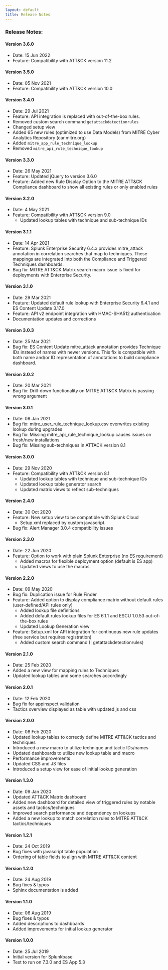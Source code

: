 ```yaml
---
layout: default
title: Release Notes
---
```

### Release Notes:
#### Version 3.6.0
- Date: 15 Jun 2022
- Feature: Compatibility with ATT&CK version 11.2

#### Version 3.5.0
- Date: 05 Nov 2021
- Feature: Compatibility with ATT&CK version 10.0

#### Version 3.4.0
- Date: 29 Jul 2021
- Feature: API integration is replaced with out-of-the-box rules.
 - Removed custom search command ```getattackdetectionrules```
 - Changed setup view
 - Added 65 new rules (optimized to use Data Models) from MITRE Cyber Analytics Repository (car.mitre.org)
 - Added ```mitre_app_rule_technique_lookup```
 - Removed ```mitre_api_rule_technique_lookup```

#### Version 3.3.0
- Date: 26 May 2021
- Feature: Updated jQuery to version 3.6.0
- Feature: Added new Rule Display Option to the MITRE ATT&CK Compliance dashboard to show all existing rules or only enabled rules

#### Version 3.2.0
- Date: 4 May 2021
- Feature: Compatibility with ATT&CK version 9.0
  - Updated lookup tables with technique and sub-technique IDs

#### Version 3.1.1
- Date: 14 Apr 2021
- Feature: Splunk Enterprise Security 6.4.x provides mitre_attack annotation in correlation searches that map to techniques. These mappings are integrated into both the Compliance and Triggered Techniques dashboards.
- Bug fix: MITRE ATT&CK Matrix search macro issue is fixed for deployments with Enterprise Security.

#### Version 3.1.0
- Date: 29 Mar 2021
- Feature: Updated default rule lookup with Enterprise Security 6.4.1 and ES Content Update 3.17.0
- Feature: API v2 endpoint integration with HMAC-SHA512 authentication
- Documentation updates and corrections

#### Version 3.0.3
- Date: 25 Mar 2021
- Bug fix: ES Content Update mitre_attack annotation provides Technique IDs instead of names with newer versions.  This fix is compatible with both name and/or ID representation of annotations to build compliance dashboard.

#### Version 3.0.2
- Date: 20 Mar 2021
- Bug fix: Drill-down functionality on MITRE ATT&CK Matrix is passing wrong argument

#### Version 3.0.1
- Date: 08 Jan 2021
- Bug fix: mitre_user_rule_technique_lookup.csv overwrites existing lookup during upgrades
- Bug fix: Missing mitre_api_rule_technique_lookup causes issues on fresh/new installations
- Bug fix: Missing sub-techniques in ATTACK version 8.1

#### Version 3.0.0
- Date: 29 Nov 2020
- Feature: Compatibility with ATT&CK version 8.1
  - Updated lookup tables with technique and sub-technique IDs
  - Updated lookup table generator search
  - Updated matrix views to reflect sub-techniques

#### Version 2.4.0
- Date: 30 Oct 2020
- Feature: New setup view to be compatible with Splunk Cloud
  - Setup.xml replaced by custom javascript.  
- Bug fix: Alert Manager 3.0.4 compatibility issues

#### Version 2.3.0
- Date: 22 Jun 2020
- Feature: Option to work with plain Splunk Enterprise (no ES requirement)
  - Added macros for flexible deployment option (default is ES app)
  - Updated views to use the macros

#### Version 2.2.0
- Date: 09 May 2020
- Bug fix: Duplication issue for Rule Finder
- Feature: Added option to display compliance matrix without default rules (user-defined/API rules only)
  - Added lookup file definitions
  - Added default rules lookup files for ES 6.1.1 and ESCU 1.0.53 out-of-the-box rules
  - Updated Lookup Generation view
- Feature: Setup.xml for API integration for continuous new rule updates (free service but requires registration)
  - Added custom search command (| getattackdetectionrules)

#### Version 2.1.0
- Date: 25 Feb 2020
- Added a new view for mapping rules to Techniques
- Updated lookup tables and some searches accordingly

#### Version 2.0.1
- Date: 12 Feb 2020
- Bug fix for appinspect validation
- Tactics overview displayed as table with updated js and css

#### Version 2.0.0
- Date: 08 Feb 2020
- Updated lookup tables to correctly define MITRE ATT&CK tactics and techniques
- Introduced a new macro to utilize technique and tactic IDs/names
- Updated dashboards to utilize new lookup table and macro
- Performance improvements
- Updated CSS and JS files
- Introduced a setup view for ease of initial lookup generation

#### Version 1.3.0
- Date: 09 Jan 2020
- Updated ATT&CK Matrix dashboard
- Added new dashboard for detailed view of triggered rules by notable assets and tactics/techniques
- Improved search performance and dependency on lookups
- Added a new lookup to match correlation rules to MITRE ATT&CK tactics/techniques

#### Version 1.2.1
- Date: 24 Oct 2019
- Bug fixes with javascript table population
- Ordering of table fields to align with MITRE ATT&CK content

#### Version 1.2.0
- Date: 24 Aug 2019
- Bug fixes & typos
- Sphinx documentation is added

#### Version 1.1.0
- Date: 06 Aug 2019
- Bug fixes & typos
- Added descriptions to dashboards
- Added improvements for initial lookup generator

#### Version 1.0.0
- Date: 25 Jul 2019
- Initial version for Splunkbase
- Test to run on 7.3.0 and ES App 5.3
